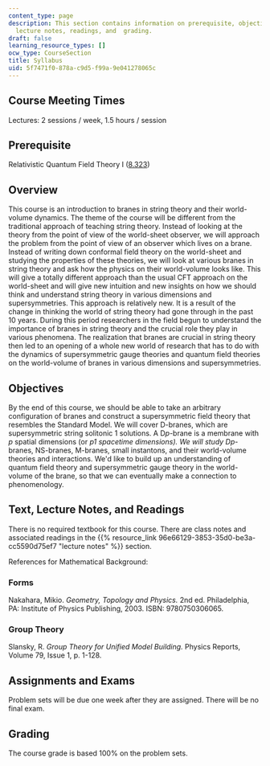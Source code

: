 ```yaml
---
content_type: page
description: This section contains information on prerequisite, objectives, text,
  lecture notes, readings, and  grading.
draft: false
learning_resource_types: []
ocw_type: CourseSection
title: Syllabus
uid: 5f7471f0-878a-c9d5-f99a-9e041278065c
---
```

## Course Meeting Times

Lectures: 2 sessions / week, 1.5 hours / session

## Prerequisite

Relativistic Quantum Field Theory I ([8.323](/courses/8-323-relativistic-quantum-field-theory-i-spring-2008))

## Overview

This course is an introduction to branes in string theory and their world-volume dynamics. The theme of the course will be different from the traditional approach of teaching string theory. Instead of looking at the theory from the point of view of the world-sheet observer, we will approach the problem from the point of view of an observer which lives on a brane. Instead of writing down conformal field theory on the world-sheet and studying the properties of these theories, we will look at various branes in string theory and ask how the physics on their world-volume looks like. This will give a totally different approach than the usual CFT approach on the world-sheet and will give new intuition and new insights on how we should think and understand string theory in various dimensions and supersymmetries. This approach is relatively new. It is a result of the change in thinking the world of string theory had gone through in the past 10 years. During this period researchers in the field begun to understand the importance of branes in string theory and the crucial role they play in various phenomena. The realization that branes are crucial in string theory then led to an opening of a whole new world of research that has to do with the dynamics of supersymmetric gauge theories and quantum field theories on the world-volume of branes in various dimensions and supersymmetries.

## Objectives

By the end of this course, we should be able to take an arbitrary configuration of branes and construct a supersymmetric field theory that resembles the Standard Model. We will cover D-branes, which are supersymmetric string solitonic 1 solutions. A D*p*\-brane is a membrane with *p* spatial dimensions (or *p1 spacetime dimensions). We will study Dp*\-branes, NS-branes, M-branes, small instantons, and their world-volume theories and interactions. We'd like to build up an understanding of quantum field theory and supersymmetric gauge theory in the world-volume of the brane, so that we can eventually make a connection to phenomenology.

## Text, Lecture Notes, and Readings

There is no required textbook for this course. There are class notes and associated readings in the {{% resource_link 96e66129-3853-35d0-be3a-cc5590d75ef7 "lecture notes" %}} section.

References for Mathematical Background:

### Forms

Nakahara, Mikio. *Geometry, Topology and Physics.* 2nd ed. Philadelphia, PA: Institute of Physics Publishing, 2003. ISBN: 9780750306065.

### Group Theory

Slansky, R. *Group Theory for Unified Model Building.* Physics Reports, Volume 79, Issue 1, p. 1-128.

## Assignments and Exams

Problem sets will be due one week after they are assigned. There will be no final exam.

## Grading

The course grade is based 100% on the problem sets.
